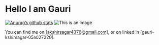 # Hello I am Gauri



[![Anurag’s github stats](https://github-readme-stats.vercel.app/api?username=Gauri2121)](https://github.com/Gauri2121)
![This is an image](https://myoctocat.com/assets/images/base-octocat.svg)
<!-- Actual text -->

You can find me on [akshirsagar4376@gmail.com], or on linked in [gauri-kshirsagar-05a027220].

<!https://www.google.com/imgres?imgurl=https%3A%2F%2Fupload.wikimedia.org%2Fwikipedia%2Fcommons%2Fthumb%2F8%2F8c%2FGmail_Icon_%25282013-2020%2529.svg%2F2048px-Gmail_Icon_%25282013-2020%2529.svg.png&imgrefurl=https%3A%2F%2Fcommons.wikimedia.org%2Fwiki%2FFile%3AGmail_Icon_(2013-2020).svg&tbnid=CTvCkis5MvrTaM&vet=12ahUKEwiSl-Gfs4j0AhWx0HMBHVkrDY8QMygCegUIARC1AQ..i&docid=-0lJE4bJuL6NLM&w=2048&h=2048&q=gmail%20icon&ved=2ahUKEwiSl-Gfs4j0AhWx0HMBHVkrDY8QMygCegUIARC1AQ-- Icons -->

[1.2]: http://i.imgur.com/wWzX9uB.png (twitter icon without padding)
[2.2]: https://raw.githubusercontent.com/MartinHeinz/MartinHeinz/master/linkedin-3-16.png (LinkedIn icon without padding)

<!-- https://www.google.com/imgres?imgurl=https%3A%2F%2Fimage.shutterstock.com%2Fimage-photo%2Fkiev-ukraine-june-7-2015-260nw-285114926.jpg&imgrefurl=https%3A%2F%2Fwww.shutterstock.com%2Fsearch%2Flinkedin%2Bicon&tbnid=_w08IOusa9tCWM&vet=12ahUKEwjd_PvTs4j0AhVx0HMBHWMJCwUQMygAegUIARCcAQ..i&docid=CqLGcEH51VhZcM&w=268&h=280&q=linkedinicon&hl=mr&ved=2ahUKEwjd_PvTs4j0AhVx0HMBHWMJCwUQMygAegUIARCcAQ
--1>

[1]: https://twitter.com/Martin_Heinz_
[2]: https://www.linkedin.com/in/heinz-martin/
